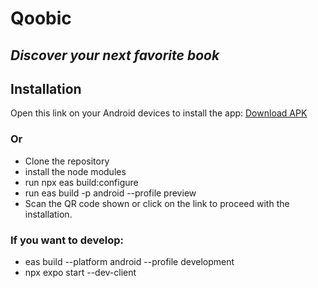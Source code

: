# Qoobic

## _Discover your next favorite book_

## Installation

Open this link on your Android devices to install the app: [Download APK](https://expo.dev/accounts/notsugee/projects/qoobicmobapp/builds/8f91e1b3-5a83-404a-9926-bdbcbb77700b)

### Or

- Clone the repository
- install the node modules
- run npx eas build:configure
- run eas build -p android --profile preview
- Scan the QR code shown or click on the link to proceed with the installation.

### If you want to develop:

- eas build --platform android --profile development
- npx expo start --dev-client
